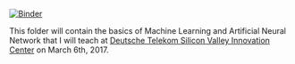 [![Binder](http://mybinder.org/badge.svg)](http://mybinder.org:/repo/qingkaikong/20170306_ml_ann_basics_dt)

This folder will contain the basics of Machine Learning and Artificial Neural Network that I will teach at [Deutsche Telekom Silicon Valley Innovation Center](http://t-labs.us/) on March 6th, 2017.     

